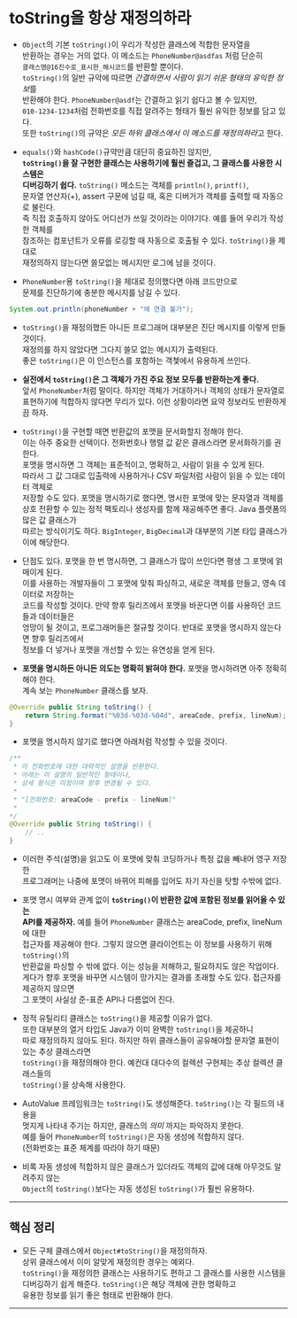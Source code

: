 # toString을 항상 재정의하라

- `Object`의 기본 `toString()`이 우리가 작성한 클래스에 적합한 문자열을  
  반환하는 경우는 거의 없다. 이 메소드는 `PhoneNumber@asdfas` 처럼 단순히  
  `클래스명@16진수로_표시한_해시코드`를 반환할 뿐이다.  
  `toString()`의 일반 규약에 따르면 *간결하면서 사람이 읽기 쉬운 형태의 유익한 정보*를  
  반환해야 한다. `PhoneNumber@asdf`는 간결하고 읽기 쉽다고 볼 수 있지만,  
  `010-1234-1234`처럼 전화번호를 직접 알려주는 형태가 훨씬 유익한 정보를 담고 있다.  
  또한 `toString()`의 규약은 *모든 하위 클래스에서 이 메소드를 재정의하라*고 한다.

- `equals()`와 `hashCode()`규약만큼 대단히 중요하진 않지만,  
  **`toString()`을 잘 구현한 클래스는 사용하기에 훨씬 즐겁고, 그 클래스를 사용한 시스템은**  
  **디버깅하기 쉽다.** `toString()` 메소드는 객체를 `println()`, `printf()`,  
  문자열 연산자(+), assert 구문에 넘길 때, 혹은 디버거가 객체를 출력할 때 자동으로 불린다.  
  즉 직접 호출하지 않아도 어디선가 쓰일 것이라는 이야기다. 예를 들어 우리가 작성한 객체를  
  참조하는 컴포넌트가 오류를 로깅할 때 자동으로 호출될 수 있다. `toString()`을 제대로  
  재정의하지 않는다면 쓸모없는 메시지만 로그에 남을 것이다.

- `PhoneNumber`용 `toString()`을 제대로 정의했다면 아래 코드만으로  
  문제를 진단하기에 충분한 메시지를 남길 수 있다.

```java
System.out.println(phoneNumber + "에 연결 불가");
```

- `toString()`을 재정의했든 아니든 프로그래머 대부분은 진단 메시지를 이렇게 만들 것이다.  
  재정의를 하지 않았다면 그다지 쓸모 없는 메시지가 출력된다.  
  좋은 `toString()`은 이 인스턴스를 포함하는 객쳋에서 유용하게 쓰인다.

- **실전에서 `toString()`은 그 객체가 가진 주요 정보 모두를 반환하는게 좋다.**  
  앞서 `PhoneNumber`처럼 말이다. 하지만 객체가 거대하거나 객체의 상태가 문자열로  
  표현하기에 적합하지 않다면 무리가 있다. 이런 상황이라면 요약 정보라도 반환하게끔 하자.

- `toString()`을 구현할 때면 반환값의 포맷을 문서화할지 정해야 한다.  
  이는 아주 중요한 선택이다. 전화번호나 행렬 값 같은 클래스라면 문서화하기를 권한다.  
  포맷을 명시하면 그 객체는 표준적이고, 명확하고, 사람이 읽을 수 있게 된다.  
  따라서 그 값 그대로 입출력에 사용하거나 CSV 파일처럼 사람이 읽을 수 있는 데이터 객체로  
  저장할 수도 있다. 포맷을 명시하기로 했다면, 명시한 포맷에 맞는 문자열과 객체를  
  상호 전환할 수 있는 정적 팩토리나 생성자를 함께 재공해주면 좋다. Java 플랫폼의 많은 값 클래스가  
  따르는 방식이기도 하다. `BigInteger`, `BigDecimal`과 대부분의 기본 타입 클래스가 이에 해당한다.

- 단점도 있다. 포맷을 한 번 명시하면, 그 클래스가 많이 쓰인다면 평생 그 포맷에 얽매이게 된다.  
  이를 사용하는 개발자들이 그 포맷에 맞춰 파싱하고, 새로운 객체를 만들고, 영속 데이터로 저장하는  
  코드를 작성할 것이다. 만약 향후 릴리즈에서 포맷을 바꾼다면 이를 사용하던 코드들과 데이터들은  
  엉망이 될 것이고, 프로그래머들은 절규할 것이다. 반대로 포맷을 명시하지 않는다면 향후 릴리즈에서  
  정보를 더 넣거나 포맷을 개선할 수 있는 유연성을 얻게 된다.

- **포맷을 명시하든 아니든 의도는 명확히 밝혀야 한다.** 포맷을 명시하려면 아주 정확히 해야 한다.  
  계속 보는 `PhoneNumber` 클래스를 보자.

```java
@Override public String toString() {
    return String.format("%03d-%03d-%04d", areaCode, prefix, lineNum);
}
```

- 포맷을 명시하지 않기로 했다면 아래처럼 작성할 수 있을 것이다.

```java
/**
 * 이 전화번호에 대한 대략적인 설명을 반환한다.
 * 아래는 이 설명의 일반적인 형태이나,
 * 상세 형식은 미정이며 향후 변경될 수 있다.
 *
 * "[전화번호: areaCode - prefix - lineNum]"
 *
*/
@Override public String toString() {
    // ..
}
```

- 이러한 주석(설명)을 읽고도 이 포맷에 맞춰 코딩하거나 특정 값을 빼내어 영구 저장한  
  프로그래머는 나중에 포맷이 바뀌어 피해를 입어도 자기 자신을 탓할 수밖에 없다.

- 포맷 명시 여부와 관계 없이 **`toString()`이 반환한 값에 포함된 정보를 읽어올 수 있는**  
  **API를 제공하자.** 예를 들어 `PhoneNumber` 클래스는 areaCode, prefix, lineNum에 대한  
  접근자를 제공해야 한다. 그렇지 않으면 클라이언트는 이 정보를 사용하기 위해 `toString()`의  
  반환값을 파싱할 수 밖에 없다. 이는 성능을 저해하고, 필요하지도 않은 작업이다.  
  게다가 향후 포맷을 바꾸면 시스템이 망가지는 결과를 초래할 수도 있다. 접근자를 제공하지 않으면  
  그 포맷이 사실상 준-표준 API나 다름없어 진다.

- 정적 유틸리티 클래스는 `toString()`을 제공할 이유가 없다.  
  또한 대부분의 열거 타입도 Java가 이미 완벽한 `toString()`을 제공하니  
  따로 재정의하지 않아도 된다. 하지만 하위 클래스들이 공유해야할 문자열 표현이 있는 추상 클래스라면  
  `toString()`을 재정의해야 한다. 예컨대 대다수의 컬렉션 구현체는 추상 컬렉션 클래스들의  
  `toString()`을 상속해 사용한다.

- AutoValue 프레임워크는 `toString()`도 생성해준다. `toString()`는 각 필드의 내용을  
  멋지게 나타내 주기는 하지만, 클래스의 _의미_ 까지는 파악하지 못한다.  
  예를 들어 `PhoneNumber`의 `toString()`은 자동 생성에 적합하지 않다.  
  (전화번호는 표준 체계를 따라야 하기 때문)

- 비록 자동 생성에 적합하지 않은 클래스가 있더라도 객체의 값에 대해 아무것도 알려주지 않는  
  `Object`의 `toString()`보다는 자동 생성된 `toString()`가 훨씬 유용하다.

<hr/>

<h2>핵심 정리</h2>

- 모든 구체 클래스에서 `Object#toString()`을 재정의하자.  
  상위 클래스에서 이미 알맞게 재정의한 경우는 예외다.  
  `toString()`을 재정의한 클래스는 사용하기도 편하고 그 클래스를 사용한 시스템을  
  디버깅하기 쉽게 해준다. `toString()`은 해당 객체에 관한 명확하고  
  유용한 정보를 읽기 좋은 형태로 반환해야 한다.

<hr/>
